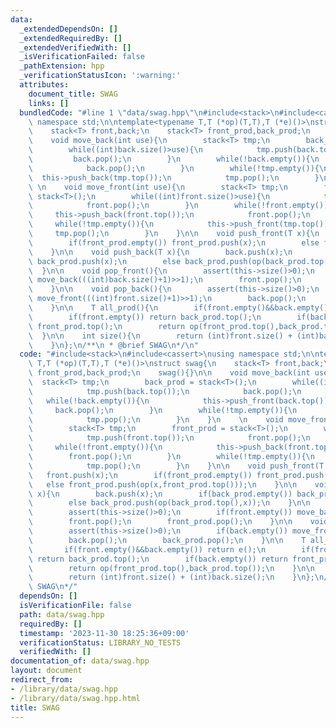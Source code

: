 ```yaml
---
data:
  _extendedDependsOn: []
  _extendedRequiredBy: []
  _extendedVerifiedWith: []
  _isVerificationFailed: false
  _pathExtension: hpp
  _verificationStatusIcon: ':warning:'
  attributes:
    document_title: SWAG
    links: []
  bundledCode: "#line 1 \"data/swag.hpp\"\n#include<stack>\n#include<cassert>\nusing\
    \ namespace std;\n\ntemplate<typename T,T (*op)(T,T),T (*e)()>\nstruct swag{\n\
    \    stack<T> front,back;\n    stack<T> front_prod,back_prod;\n    swag(){}\n\n\
    \    void move_back(int use){\n        stack<T> tmp;\n        back_prod = stack<T>();\n\
    \        while((int)back.size()>use){\n            tmp.push(back.top());\n   \
    \         back.pop();\n        }\n        while(!back.empty()){\n            this->push_front(back.top());\n\
    \            back.pop();\n        }\n        while(!tmp.empty()){\n          \
    \  this->push_back(tmp.top());\n            tmp.pop();\n        }\n    }\n   \
    \ \n    void move_front(int use){\n        stack<T> tmp;\n        front_prod =\
    \ stack<T>();\n        while((int)front.size()>use){\n            tmp.push(front.top());\n\
    \            front.pop();\n        }\n        while(!front.empty()){\n       \
    \     this->push_back(front.top());\n            front.pop();\n        }\n   \
    \     while(!tmp.empty()){\n            this->push_front(tmp.top());\n       \
    \     tmp.pop();\n        }\n    }\n\n    void push_front(T x){\n        front.push(x);\n\
    \        if(front_prod.empty()) front_prod.push(x);\n        else front_prod.push(op(x,front_prod.top()));\n\
    \    }\n\n    void push_back(T x){\n        back.push(x);\n        if(back_prod.empty())\
    \ back_prod.push(x);\n        else back_prod.push(op(back_prod.top(),x));\n  \
    \  }\n\n    void pop_front(){\n        assert(this->size()>0);\n        if(front.empty())\
    \ move_back(((int)back.size()+1)>>1);\n        front.pop();\n        front_prod.pop();\n\
    \    }\n\n    void pop_back(){\n        assert(this->size()>0);\n        if(back.empty())\
    \ move_front(((int)front.size()+1)>>1);\n        back.pop();\n        back_prod.pop();\n\
    \    }\n\n    T all_prod(){\n        if(front.empty()&&back.empty()) return e();\n\
    \        if(front.empty()) return back_prod.top();\n        if(back.empty()) return\
    \ front_prod.top();\n        return op(front_prod.top(),back_prod.top());\n  \
    \  }\n\n    int size(){\n        return (int)front.size() + (int)back.size();\n\
    \    }\n};\n/**\n * @brief SWAG\n*/\n"
  code: "#include<stack>\n#include<cassert>\nusing namespace std;\n\ntemplate<typename\
    \ T,T (*op)(T,T),T (*e)()>\nstruct swag{\n    stack<T> front,back;\n    stack<T>\
    \ front_prod,back_prod;\n    swag(){}\n\n    void move_back(int use){\n      \
    \  stack<T> tmp;\n        back_prod = stack<T>();\n        while((int)back.size()>use){\n\
    \            tmp.push(back.top());\n            back.pop();\n        }\n     \
    \   while(!back.empty()){\n            this->push_front(back.top());\n       \
    \     back.pop();\n        }\n        while(!tmp.empty()){\n            this->push_back(tmp.top());\n\
    \            tmp.pop();\n        }\n    }\n    \n    void move_front(int use){\n\
    \        stack<T> tmp;\n        front_prod = stack<T>();\n        while((int)front.size()>use){\n\
    \            tmp.push(front.top());\n            front.pop();\n        }\n   \
    \     while(!front.empty()){\n            this->push_back(front.top());\n    \
    \        front.pop();\n        }\n        while(!tmp.empty()){\n            this->push_front(tmp.top());\n\
    \            tmp.pop();\n        }\n    }\n\n    void push_front(T x){\n     \
    \   front.push(x);\n        if(front_prod.empty()) front_prod.push(x);\n     \
    \   else front_prod.push(op(x,front_prod.top()));\n    }\n\n    void push_back(T\
    \ x){\n        back.push(x);\n        if(back_prod.empty()) back_prod.push(x);\n\
    \        else back_prod.push(op(back_prod.top(),x));\n    }\n\n    void pop_front(){\n\
    \        assert(this->size()>0);\n        if(front.empty()) move_back(((int)back.size()+1)>>1);\n\
    \        front.pop();\n        front_prod.pop();\n    }\n\n    void pop_back(){\n\
    \        assert(this->size()>0);\n        if(back.empty()) move_front(((int)front.size()+1)>>1);\n\
    \        back.pop();\n        back_prod.pop();\n    }\n\n    T all_prod(){\n \
    \       if(front.empty()&&back.empty()) return e();\n        if(front.empty())\
    \ return back_prod.top();\n        if(back.empty()) return front_prod.top();\n\
    \        return op(front_prod.top(),back_prod.top());\n    }\n\n    int size(){\n\
    \        return (int)front.size() + (int)back.size();\n    }\n};\n/**\n * @brief\
    \ SWAG\n*/"
  dependsOn: []
  isVerificationFile: false
  path: data/swag.hpp
  requiredBy: []
  timestamp: '2023-11-30 18:25:36+09:00'
  verificationStatus: LIBRARY_NO_TESTS
  verifiedWith: []
documentation_of: data/swag.hpp
layout: document
redirect_from:
- /library/data/swag.hpp
- /library/data/swag.hpp.html
title: SWAG
---
```

